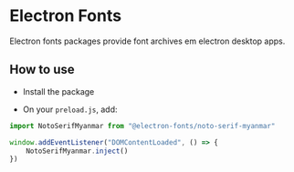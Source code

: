 # Electron Fonts

Electron fonts packages provide font archives em electron desktop apps.

## How to use

* Install the package

* On your `preload.js`, add:

```ts
import NotoSerifMyanmar from "@electron-fonts/noto-serif-myanmar"

window.addEventListener("DOMContentLoaded", () => {
    NotoSerifMyanmar.inject()
})
```